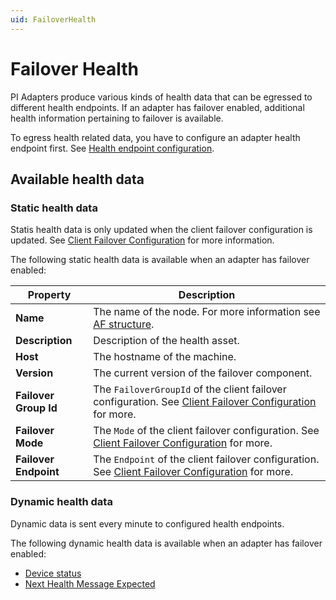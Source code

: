 ```yaml
---
uid: FailoverHealth
---
```


# Failover Health

PI Adapters produce various kinds of health data that can be egressed to different health endpoints. If an adapter has failover enabled, additional health information pertaining to failover is available.

To egress health related data, you have to configure an adapter health endpoint first. See [Health endpoint configuration](xref:HealthEndpointConfiguration).

## Available health data

### Static health data

Statis health data is only updated when the client failover configuration is updated. See [Client Failover Configuration](xref;ClientFailoverConfiguration) for more information.

The following static health data is available when an adapter has failover enabled:

| Property | Description |
---------|---------
| **Name** | The name of the node. For more information see [AF structure](#af-structure). |
| **Description** | Description of the health asset. |
| **Host** | The hostname of the machine. | 
| **Version** | The current version of the failover component. |
| **Failover Group Id** | The `FailoverGroupId` of the client failover configuration. See  [Client Failover Configuration](xref;ClientFailoverConfiguration) for more.|
| **Failover Mode** | The `Mode` of the client failover configuration. See [Client Failover Configuration](xref;ClientFailoverConfiguration) for more. |
| **Failover Endpoint** | The `Endpoint` of the client failover configuration. See [Client Failover Configuration](xref;ClientFailoverConfiguration) for more. |

### Dynamic health data

Dynamic data is sent every minute to configured health endpoints.

The following dynamic health data is available when an adapter has failover enabled:

- [Device status](xref:DeviceStatus)
- [Next Health Message Expected](xref:NextHealthMessageExpected)
